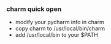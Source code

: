 ### charm quick open

- modify your pycharm info in charm
- copy charm to /usr/local/bin/charm
- add /usr/local/bin to your $PATH
